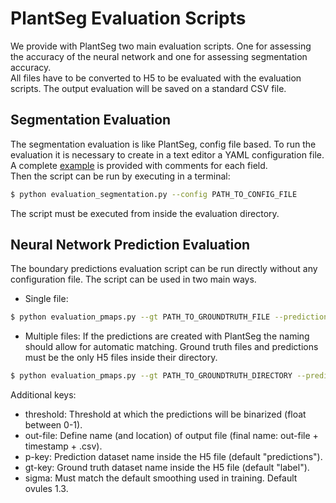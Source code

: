 # PlantSeg Evaluation Scripts
We provide with PlantSeg two main evaluation scripts.
One for assessing the accuracy of the neural network and one for assessing segmentation accuracy.\
All files have to be converted to H5 to be evaluated with the evaluation scripts.
The output evaluation will be saved on a standard CSV file.
## Segmentation Evaluation
The segmentation evaluation is like PlantSeg, config file based.
To run the evaluation it is necessary to create in a text editor a YAML configuration file.
A complete [example](./evaluation_config.yml) is provided with comments for each field.\
Then the script can be run by executing in a terminal:
```bash
$ python evaluation_segmentation.py --config PATH_TO_CONFIG_FILE
```
The script must be executed from inside the evaluation directory.
## Neural Network Prediction Evaluation
The boundary predictions evaluation script can be run directly without any configuration file.
The script can be used in two main ways.
* Single file:
```bash
$ python evaluation_pmaps.py --gt PATH_TO_GROUNDTRUTH_FILE --predictions PATH_TO_PREDICTION_FILE
```
* Multiple files:
If the predictions are created with PlantSeg the naming should allow for automatic matching.
Ground truth files and predictions must be the only H5 files inside their directory.
```bash
$ python evaluation_pmaps.py --gt PATH_TO_GROUNDTRUTH_DIRECTORY --predictions PATH_TO_PREDICTION_DIRECTORY
```
Additional keys:
* threshold: Threshold at which the predictions will be binarized (float between 0-1).
* out-file: Define name (and location) of output file (final name: out-file + timestamp + .csv).
* p-key: Prediction dataset name inside the H5 file (default "predictions").
* gt-key: Ground truth dataset name inside the H5 file (default "label").
* sigma: Must match the default smoothing used in training. Default ovules 1.3.
